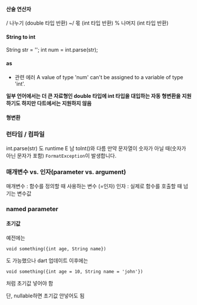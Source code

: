 #### 산술 연산자
/  나누기 (double 타입 반환)
~/ 몫 (int 타입 반환)
%  나머지 (int 타입 반환)


#### String to int
String str = '';
int num = int.parse(str);
#### as
- 관련 에러
A value of type 'num' can't be assigned to a variable of type 'int'.

**일부 언어에서는 더 큰 자료형인 double 타입에 int 타입을 대입하는 자동 형변환을 지원하기도 하지만 다트에서는 지원하지 않음**

#### 형변환

### 런타임 / 컴파일

int.parse(str) 도 runtime E 남
toInt()와 다름
만약 문자열이 숫자가 아닐 때(숫자가 아닌 문자가 포함) `FormatException`이 발생합니다.

### 매개변수 vs. 인자(parameter vs. argument)
매개변수 : 함수를 정의할 때 사용하는 변수 (=인자)
인자 : 실제로 함수를 호출할 때 넘기는 변수값

### named parameter
#### 초기값
예전에는 
```
void something({int age, String name})
```
도 가능했으나
dart 업데이트 이후에는
```
void something({int age = 10, String name = 'john'})
```
처럼 초기값 넣어야 함

단, nullable하면 초기값 안넣어도 됨